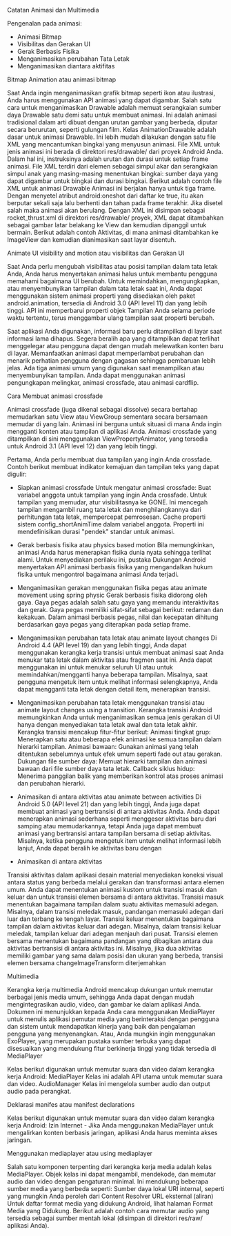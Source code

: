 Catatan
Animasi dan Multimedia

Pengenalan pada animasi:

-	Animasi Bitmap
-	Visibilitas dan Gerakan UI
-	Gerak Berbasis Fisika
-	Menganimasikan perubahan Tata Letak
-	Menganimasikan diantara aktifitas

Bitmap Animation atau animasi bitmap

Saat Anda ingin menganimasikan grafik bitmap seperti ikon atau ilustrasi, Anda harus menggunakan API animasi yang dapat digambar. 
Salah satu cara untuk menganimasikan Drawable adalah memuat serangkaian sumber daya Drawable satu demi satu untuk membuat animasi. Ini adalah animasi tradisional dalam arti dibuat dengan urutan gambar yang berbeda, diputar secara berurutan, seperti gulungan film. Kelas AnimationDrawable adalah dasar untuk animasi Drawable. Ini lebih mudah dilakukan dengan satu file XML yang mencantumkan bingkai yang menyusun animasi. File XML untuk jenis animasi ini berada di direktori res/drawable/ dari proyek Android Anda. Dalam hal ini, instruksinya adalah urutan dan durasi untuk setiap frame animasi.
File XML terdiri dari elemen <animation-list> sebagai simpul akar dan serangkaian simpul <item> anak yang masing-masing menentukan bingkai: sumber daya yang dapat digambar untuk bingkai dan durasi bingkai. Berikut adalah contoh file XML untuk animasi Drawable
Animasi ini berjalan hanya untuk tiga frame. Dengan menyetel atribut android:oneshot dari daftar ke true, itu akan berputar sekali saja lalu berhenti dan tahan pada frame terakhir. Jika disetel salah maka animasi akan berulang. Dengan XML ini disimpan sebagai rocket_thrust.xml di direktori res/drawable/ proyek, XML dapat ditambahkan sebagai gambar latar belakang ke View dan kemudian dipanggil untuk bermain. Berikut adalah contoh Aktivitas, di mana animasi ditambahkan ke ImageView dan kemudian dianimasikan saat layar disentuh.


Animate UI visibility and motion atau visibilitas dan Gerakan UI

Saat Anda perlu mengubah visibilitas atau posisi tampilan dalam tata letak Anda, Anda harus menyertakan animasi halus untuk membantu pengguna memahami bagaimana UI berubah.
Untuk memindahkan, mengungkapkan, atau menyembunyikan tampilan dalam tata letak saat ini, Anda dapat menggunakan sistem animasi properti yang disediakan oleh paket android.animation, tersedia di Android 3.0 (API level 11) dan yang lebih tinggi. API ini memperbarui properti objek Tampilan Anda selama periode waktu tertentu, terus menggambar ulang tampilan saat properti berubah. 

Saat aplikasi Anda digunakan, informasi baru perlu ditampilkan di layar saat informasi lama dihapus. Segera beralih apa yang ditampilkan dapat terlihat menggelegar atau pengguna dapat dengan mudah melewatkan konten baru di layar. Memanfaatkan animasi dapat memperlambat perubahan dan menarik perhatian pengguna dengan gagasan sehingga pembaruan lebih jelas.
Ada tiga animasi umum yang digunakan saat menampilkan atau menyembunyikan tampilan. Anda dapat menggunakan animasi pengungkapan melingkar, animasi crossfade, atau animasi cardflip.

Cara Membuat animasi crossfade

Animasi crossfade (juga dikenal sebagai dissolve) secara bertahap memudarkan satu View atau ViewGroup sementara secara bersamaan memudar di yang lain. Animasi ini berguna untuk situasi di mana Anda ingin mengganti konten atau tampilan di aplikasi Anda. Animasi crossfade yang ditampilkan di sini menggunakan ViewPropertyAnimator, yang tersedia untuk Android 3.1 (API level 12) dan yang lebih tinggi.

Pertama, Anda perlu membuat dua tampilan yang ingin Anda crossfade. Contoh berikut membuat indikator kemajuan dan tampilan teks yang dapat digulir:

-	Siapkan animasi crossfade
Untuk mengatur animasi crossfade:
Buat variabel anggota untuk tampilan yang ingin Anda crossfade. 
Untuk tampilan yang memudar, atur visibilitasnya ke GONE. Ini mencegah tampilan mengambil ruang tata letak dan menghilangkannya dari perhitungan tata letak, mempercepat pemrosesan.
Cache properti sistem config_shortAnimTime dalam variabel anggota. Properti ini mendefinisikan durasi "pendek" standar untuk animasi. 

-	Gerak berbasis fisika atau physics based motion
Bila memungkinkan, animasi Anda harus menerapkan fisika dunia nyata sehingga terlihat alami.
Untuk menyediakan perilaku ini, pustaka Dukungan Android menyertakan API animasi berbasis fisika yang mengandalkan hukum fisika untuk mengontrol bagaimana animasi Anda terjadi.

-	Menganimasikan gerakan menggunakan fisika pegas atau animate movement using spring physic
Gerak berbasis fisika didorong oleh gaya. Gaya pegas adalah salah satu gaya yang memandu interaktivitas dan gerak. Gaya pegas memiliki sifat-sifat sebagai berikut: redaman dan kekakuan. Dalam animasi berbasis pegas, nilai dan kecepatan dihitung berdasarkan gaya pegas yang diterapkan pada setiap frame.

-	Menganimasikan perubahan tata letak atau animate layout changes
Di Android 4.4 (API level 19) dan yang lebih tinggi, Anda dapat menggunakan kerangka kerja transisi untuk membuat animasi saat Anda menukar tata letak dalam aktivitas atau fragmen saat ini. Anda dapat menggunakan ini untuk menukar seluruh UI atau untuk memindahkan/mengganti hanya beberapa tampilan.
Misalnya, saat pengguna mengetuk item untuk melihat informasi selengkapnya, Anda dapat mengganti tata letak dengan detail item, menerapkan transisi.

-	Menganimasikan perubahan tata letak menggunakan transisi atau animate layout changes using a transition.
Kerangka transisi Android memungkinkan Anda untuk menganimasikan semua jenis gerakan di UI hanya dengan menyediakan tata letak awal dan tata letak akhir. 
Kerangka transisi mencakup fitur-fitur berikut:
Animasi tingkat grup: Menerapkan satu atau beberapa efek animasi ke semua tampilan dalam hierarki tampilan.
Animasi bawaan: Gunakan animasi yang telah ditentukan sebelumnya untuk efek umum seperti fade out atau gerakan.
Dukungan file sumber daya: Memuat hierarki tampilan dan animasi bawaan dari file sumber daya tata letak.
Callback siklus hidup: Menerima panggilan balik yang memberikan kontrol atas proses animasi dan perubahan hierarki.

-	Animasikan di antara aktivitas atau animate between activities
Di Android 5.0 (API level 21) dan yang lebih tinggi, Anda juga dapat membuat animasi yang bertransisi di antara aktivitas Anda.
Anda dapat menerapkan animasi sederhana seperti menggeser aktivitas baru dari samping atau memudarkannya, tetapi Anda juga dapat membuat animasi yang bertransisi antara tampilan bersama di setiap aktivitas. Misalnya, ketika pengguna mengetuk item untuk melihat informasi lebih lanjut, Anda dapat beralih ke aktivitas baru dengan

-	Animasikan di antara aktivitas

Transisi aktivitas dalam aplikasi desain material menyediakan koneksi visual antara status yang berbeda melalui gerakan dan transformasi antara elemen umum. Anda dapat menentukan animasi kustom untuk transisi masuk dan keluar dan untuk transisi elemen bersama di antara aktivitas.
Transisi masuk menentukan bagaimana tampilan dalam suatu aktivitas memasuki adegan. Misalnya, dalam transisi meledak masuk, pandangan memasuki adegan dari luar dan terbang ke tengah layar.
Transisi keluar menentukan bagaimana tampilan dalam aktivitas keluar dari adegan. Misalnya, dalam transisi keluar meledak, tampilan keluar dari adegan menjauh dari pusat.
Transisi elemen bersama menentukan bagaimana pandangan yang dibagikan antara dua aktivitas bertransisi di antara aktivitas ini. Misalnya, jika dua aktivitas memiliki gambar yang sama dalam posisi dan ukuran yang berbeda, transisi elemen bersama changeImageTransform diterjemahkan





Multimedia

Kerangka kerja multimedia Android mencakup dukungan untuk memutar berbagai jenis media umum, sehingga Anda dapat dengan mudah mengintegrasikan audio, video, dan gambar ke dalam aplikasi Anda.
Dokumen ini menunjukkan kepada Anda cara menggunakan MediaPlayer untuk menulis aplikasi pemutar media yang berinteraksi dengan pengguna dan sistem untuk mendapatkan kinerja yang baik dan pengalaman pengguna yang menyenangkan. Atau, Anda mungkin ingin menggunakan ExoPlayer, yang merupakan pustaka sumber terbuka yang dapat disesuaikan yang mendukung fitur berkinerja tinggi yang tidak tersedia di MediaPlayer

Kelas berikut digunakan untuk memutar suara dan video dalam kerangka kerja Android:
MediaPlayer Kelas ini adalah API utama untuk memutar suara dan video.
AudioManager Kelas ini mengelola sumber audio dan output audio pada perangkat.

Deklarasi manifes atau manifest declarations

Kelas berikut digunakan untuk memutar suara dan video dalam kerangka kerja Android:
Izin Internet - Jika Anda menggunakan MediaPlayer untuk mengalirkan konten berbasis jaringan, aplikasi Anda harus meminta akses jaringan.

Menggunakan mediaplayer atau using mediaplayer

Salah satu komponen terpenting dari kerangka kerja media adalah kelas MediaPlayer. Objek kelas ini dapat mengambil, mendekode, dan memutar audio dan video dengan pengaturan minimal. Ini mendukung beberapa sumber media yang berbeda seperti:
Sumber daya lokal
URI internal, seperti yang mungkin Anda peroleh dari Content Resolver
URL eksternal (aliran)
Untuk daftar format media yang didukung Android, lihat halaman Format Media yang Didukung.
Berikut adalah contoh cara memutar audio yang tersedia sebagai sumber mentah lokal (disimpan di direktori res/raw/ aplikasi Anda).








